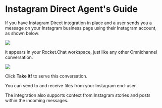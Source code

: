 # Instagram Direct Agent's Guide

If you have Instagram Direct integration in place and a user sends you a message on your Instagram business page using their Instagram account, as shown below:

![](<../../../../../.gitbook/assets/2021-12-31\_20-27-38 (1) (1) (1).png>)

it appears in your Rocket.Chat workspace, just like any other Omnichannel conversation.

![](../../../../../.gitbook/assets/2021-12-31\_20-30-41.png)

Click **Take It!** to serve this conversation.

You can send to and receive files from your Instagram end-user.

The integration also supports context from Instagram stories and posts within the incoming messages.
